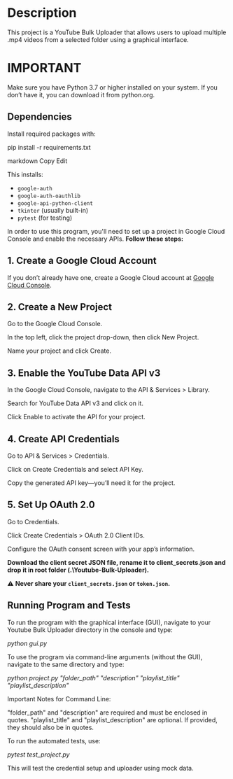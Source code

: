 # Description

This project is a YouTube Bulk Uploader that allows users to upload multiple .mp4 videos from a selected folder using a graphical interface.

# IMPORTANT

Make sure you have Python 3.7 or higher installed on your system. If you don’t have it, you can download it from python.org.

## Dependencies

Install required packages with:

pip install -r requirements.txt

markdown
Copy
Edit

This installs:

- `google-auth`
- `google-auth-oauthlib`
- `google-api-python-client`
- `tkinter` (usually built-in)
- `pytest` (for testing)

In order to use this program, you'll need to set up a project in Google Cloud Console and enable the necessary APIs. **Follow these steps:**

## 1. Create a Google Cloud Account

If you don’t already have one, create a Google Cloud account at [Google Cloud Console](https://console.cloud.google.com/).

## 2. Create a New Project

Go to the Google Cloud Console.

In the top left, click the project drop-down, then click New Project.

Name your project and click Create.

## 3. Enable the YouTube Data API v3

In the Google Cloud Console, navigate to the API & Services > Library.

Search for YouTube Data API v3 and click on it.

Click Enable to activate the API for your project.

## 4. Create API Credentials

Go to API & Services > Credentials.

Click on Create Credentials and select API Key.

Copy the generated API key—you’ll need it for the project.

## 5. Set Up OAuth 2.0

Go to Credentials.

Click Create Credentials > OAuth 2.0 Client IDs.

Configure the OAuth consent screen with your app’s information.

**Download the client secret JSON file, rename it to client_secrets.json and drop it in root folder (.\Youtube-Bulk-Uploader).**

⚠️ **Never share your `client_secrets.json` or `token.json`.**

## Running Program and Tests

To run the program with the graphical interface (GUI), navigate to your Youtube Bulk Uploader directory in the console and type:

_python gui.py_

To use the program via command-line arguments (without the GUI), navigate to the same directory and type:

_python project.py "folder_path" "description" "playlist_title" "playlist_description"_

Important Notes for Command Line:

"folder_path" and "description" are required and must be enclosed in quotes.
"playlist_title" and "playlist_description" are optional. If provided, they should also be in quotes.

To run the automated tests, use:

_pytest test_project.py_

This will test the credential setup and uploader using mock data.
